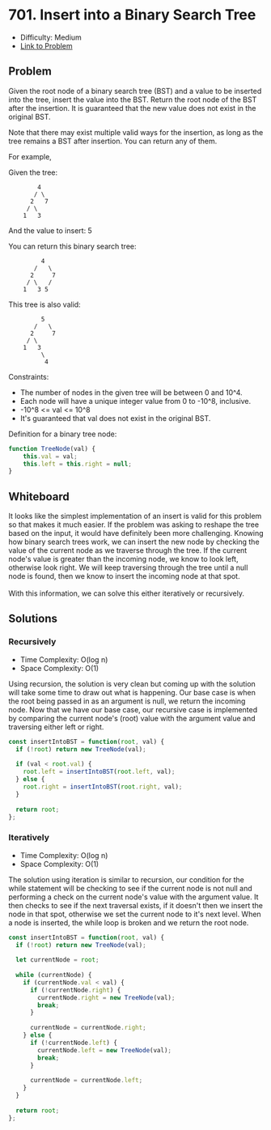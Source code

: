 # 701. Insert into a Binary Search Tree
* Difficulty: Medium
* [Link to Problem](https://leetcode.com/problems/insert-into-a-binary-search-tree/)

## Problem
Given the root node of a binary search tree (BST) and a value to be inserted into the tree, insert the value into the BST. Return the root node of the BST after the insertion. It is guaranteed that the new value does not exist in the original BST.

Note that there may exist multiple valid ways for the insertion, as long as the tree remains a BST after insertion. You can return any of them.

For example, 

Given the tree:
```
        4
       / \
      2   7
     / \
    1   3
```

And the value to insert: 5

You can return this binary search tree:
```
         4
       /   \
      2     7
     / \   /
    1   3 5
```
This tree is also valid:
```
         5
       /   \
      2     7
     / \   
    1   3
         \
          4
```
 

Constraints:

* The number of nodes in the given tree will be between 0 and 10^4.
* Each node will have a unique integer value from 0 to -10^8, inclusive.
* -10^8 <= val <= 10^8
* It's guaranteed that val does not exist in the original BST.

Definition for a binary tree node:
```javascript
function TreeNode(val) {
    this.val = val;
    this.left = this.right = null;
}
```
## Whiteboard
It looks like the simplest implementation of an insert is valid for this problem so that makes it much easier. If the problem was asking to reshape the tree based on the input, it would have definitely been more challenging. Knowing how binary search trees work, we can insert the new node by checking the value of the current node as we traverse through the tree. If the current node's value is greater than the incoming node, we know to look left, otherwise look right. We will keep traversing through the tree until a null node is found, then we know to insert the incoming node at that spot.\
\
With this information, we can solve this either iteratively or recursively.

## Solutions

### Recursively
* Time Complexity: O(log n)
* Space Complexity: O(1)

Using recursion, the solution is very clean but coming up with the solution will take some time to draw out what is happening. Our base case is when the root being passed in as an argument is null, we return the incoming node. Now that we have our base case, our recursive case is implemented by comparing the current node's (root) value with the argument value and traversing either left or right. 
```javascript
const insertIntoBST = function(root, val) {
  if (!root) return new TreeNode(val);
  
  if (val < root.val) {
    root.left = insertIntoBST(root.left, val);
  } else {
    root.right = insertIntoBST(root.right, val);
  }
  
  return root;
};
```

### Iteratively
* Time Complexity: O(log n)
* Space Complexity: O(1)

The solution using iteration is similar to recursion, our condition for the while statement will be checking to see if the current node is not null and performing a check on the current node's value with the argument value. It then checks to see if the next traversal exists, if it doesn't then we insert the node in that spot, otherwise we set the current node to it's next level. When a node is inserted, the while loop is broken and we return the root node.
```javascript
const insertIntoBST = function(root, val) {
  if (!root) return new TreeNode(val);
  
  let currentNode = root;
  
  while (currentNode) {
    if (currentNode.val < val) {
      if (!currentNode.right) {
        currentNode.right = new TreeNode(val);
        break;
      }
      
      currentNode = currentNode.right;
    } else {
      if (!currentNode.left) {
        currentNode.left = new TreeNode(val);
        break;
      }
      
      currentNode = currentNode.left;
    }
  }
  
  return root;
};
```